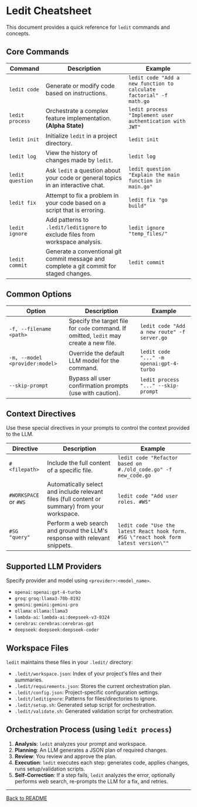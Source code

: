# Ledit Cheatsheet

This document provides a quick reference for `ledit` commands and concepts.

## Core Commands

| Command | Description | Example |
|---|---|---|
| `ledit code` | Generate or modify code based on instructions. | `ledit code "Add a new function to calculate factorial" -f math.go` |
| `ledit process` | Orchestrate a complex feature implementation. **(Alpha State)** | `ledit process "Implement user authentication with JWT"` |
| `ledit init` | Initialize `ledit` in a project directory. | `ledit init` |
| `ledit log` | View the history of changes made by `ledit`. | `ledit log` |
| `ledit question` | Ask `ledit` a question about your code or general topics in an interactive chat. | `ledit question "Explain the main function in main.go"` |
| `ledit fix` | Attempt to fix a problem in your code based on a script that is erroring. | `ledit fix "go build"` |
| `ledit ignore` | Add patterns to `.ledit/leditignore` to exclude files from workspace analysis. | `ledit ignore "temp_files/"` |
| `ledit commit` | Generate a conventional git commit message and complete a git commit for staged changes. | `ledit commit` |

## Common Options

| Option | Description | Example |
|---|---|---|
| `-f, --filename <path>` | Specify the target file for `code` command. If omitted, `ledit` may create a new file. | `ledit code "Add a new route" -f server.go` |
| `-m, --model <provider:model>` | Override the default LLM model for the command. | `ledit code "..." -m openai:gpt-4-turbo` |
| `--skip-prompt` | Bypass all user confirmation prompts (use with caution). | `ledit process "..." --skip-prompt` |

## Context Directives

Use these special directives in your prompts to control the context provided to the LLM.

| Directive | Description | Example |
|---|---|---|
| `#<filepath>` | Include the full content of a specific file. | `ledit code "Refactor based on #./old_code.go" -f new_code.go` |
| `#WORKSPACE` or `#WS` | Automatically select and include relevant files (full content or summary) from your workspace. | `ledit code "Add user roles. #WS"` |
| `#SG "query"` | Perform a web search and ground the LLM's response with relevant snippets. | `ledit code "Use the latest React hook form. #SG \"react hook form latest version\""` |

## Supported LLM Providers

Specify provider and model using `<provider>:<model_name>`.

-   `openai`: `openai:gpt-4-turbo`
-   `groq`: `groq:llama3-70b-8192`
-   `gemini`: `gemini:gemini-pro`
-   `ollama`: `ollama:llama3`
-   `lambda-ai`: `lambda-ai:deepseek-v3-0324`
-   `cerebras`: `cerebras:cerebras-gpt`
-   `deepseek`: `deepseek:deepseek-coder`

## Workspace Files

`ledit` maintains these files in your `.ledit/` directory:

-   `.ledit/workspace.json`: Index of your project's files and their summaries.
-   `.ledit/requirements.json`: Stores the current orchestration plan.
-   `.ledit/config.json`: Project-specific configuration settings.
-   `.ledit/leditignore`: Patterns for files/directories to ignore.
-   `.ledit/setup.sh`: Generated setup script for orchestration.
-   `.ledit/validate.sh`: Generated validation script for orchestration.

## Orchestration Process (using `ledit process`)

1.  **Analysis**: `ledit` analyzes your prompt and workspace.
2.  **Planning**: An LLM generates a JSON plan of required changes.
3.  **Review**: You review and approve the plan.
4.  **Execution**: `ledit` executes each step: generates code, applies changes, runs setup/validation scripts.
5.  **Self-Correction**: If a step fails, `ledit` analyzes the error, optionally performs web search, re-prompts the LLM for a fix, and retries.

---
[Back to README](../README.md)